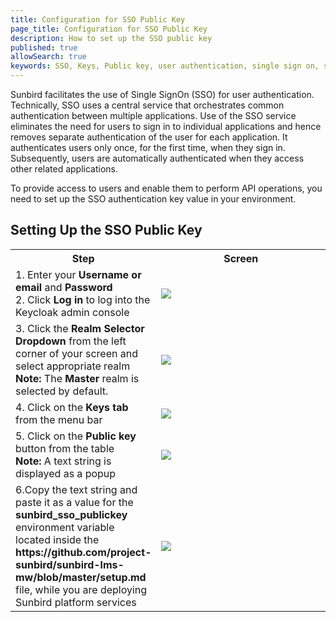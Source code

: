 ```yaml
---
title: Configuration for SSO Public Key 
page_title: Configuration for SSO Public Key 
description: How to set up the SSO public key
published: true
allowSearch: true
keywords: SSO, Keys, Public key, user authentication, single sign on, single signon, singlesignon, sign in
---
```


Sunbird facilitates the use of Single SignOn (SSO) for user authentication. Technically, SSO uses a central service that orchestrates common authentication between multiple applications. Use of the SSO service eliminates the need for users to sign in to individual applications and hence removes separate authentication of the user for each application. It authenticates users only once, for the first time, when they sign in. Subsequently, users are automatically authenticated when they access other related applications. 

To provide access to users and enable them to perform API operations, you need to set up the SSO authentication key value in your environment.

## Setting Up the SSO Public Key

<table>

<tr>
<th style="width:35%;">Step</th>
<th style="width:65%;">Screen</th>
 </tr>
  
<tr>
<td>
1. Enter your <b>Username or email</b> and <b>Password</b><br>
2. Click <b>Log in</b> to log into the Keycloak admin console
</td>
<td><img src="developer-docs\configuring_sunbird\images\keycloak_login.png"></td>
</tr>
 
<tr>
  <td> 
3. Click the <b>Realm Selector Dropdown</b> from the left corner of your screen and select appropriate realm <br>
<b>Note:</b> The <b>Master</b> realm is selected by default.
	</td>
	<td><img src="developer-docs\configuring_sunbird\images\realm_select.png"></td>
	</tr>
	
  <tr>
  <td> 
  4. Click on the <b>Keys tab</b> from the menu bar
  </td>
  <td><img src="developer-docs\configuring_sunbird\images\select_key_tab.png"></td>
  </tr>
  
  <tr>
  <td> 
  5. Click on the <b>Public key</b> button from the table<br>
  <b>Note:</b> A text string is displayed as a popup 
  </td>
  <td>
  <img src="developer-docs\configuring_sunbird\images\public_key_btn.png">
  </td>
  </tr>
  
  <tr>
  <td> 
	  6.Copy the text string and paste it as a value for the <b>sunbird_sso_publickey</b> environment variable located inside the <b> https://github.com/project-sunbird/sunbird-lms-mw/blob/master/setup.md </b> file, while you are deploying Sunbird platform services 
  </td>
  <td><img src="developer-docs\configuring_sunbird\images\copy_token.png"></td>
  </tr>
  
</table>
